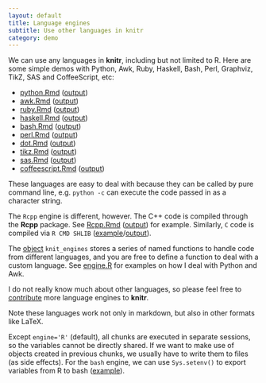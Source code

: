 ```yaml
---
layout: default
title: Language engines
subtitle: Use other languages in knitr
category: demo
---
```


We can use any languages in **knitr**, including but not limited to R. Here are some simple demos with Python, Awk, Ruby, Haskell, Bash, Perl, Graphviz, TikZ, SAS and CoffeeScript, etc:

- [python.Rmd](https://github.com/yihui/knitr-examples/blob/master/023-engine-python.Rmd) ([output](https://github.com/yihui/knitr-examples/blob/master/023-engine-python.md))
- [awk.Rmd](https://github.com/yihui/knitr-examples/blob/master/024-engine-awk.Rmd) ([output](https://github.com/yihui/knitr-examples/blob/master/024-engine-awk.md))
- [ruby.Rmd](https://github.com/yihui/knitr-examples/blob/master/025-engine-ruby.Rmd) ([output](https://github.com/yihui/knitr-examples/blob/master/025-engine-ruby.md))
- [haskell.Rmd](https://github.com/yihui/knitr-examples/blob/master/026-engine-haskell.Rmd) ([output](https://github.com/yihui/knitr-examples/blob/master/026-engine-haskell.md))
- [bash.Rmd](https://github.com/yihui/knitr-examples/blob/master/027-engine-bash.Rmd) ([output](https://github.com/yihui/knitr-examples/blob/master/027-engine-bash.md))
- [perl.Rmd](https://github.com/yihui/knitr-examples/blob/master/028-engine-perl.Rmd) ([output](https://github.com/yihui/knitr-examples/blob/master/028-engine-perl.md))
- [dot.Rmd](https://github.com/yihui/knitr-examples/blob/master/057-engine-dot.Rmd) ([output](https://github.com/yihui/knitr-examples/blob/master/057-engine-dot.md))
- [tikz.Rmd](https://github.com/yihui/knitr-examples/blob/master/058-engine-tikz.Rmd) ([output](https://github.com/yihui/knitr-examples/blob/master/058-engine-tikz.md))
- [sas.Rmd](https://github.com/yihui/knitr-examples/blob/master/060-engine-sas.Rmd) ([output](https://github.com/yihui/knitr-examples/blob/master/060-engine-sas.md))
- [coffeescript.Rmd](https://github.com/yihui/knitr-examples/blob/master/080-engine-coffeescript.Rmd) ([output](https://github.com/yihui/knitr-examples/blob/master/080-engine-coffeescript.md))

These languages are easy to deal with because they can be called by pure command line, e.g. `python -c` can execute the code passed in as a character string.

The `Rcpp` engine is different, however. The C++ code is compiled through the **Rcpp** package. See [Rcpp.Rmd](https://github.com/yihui/knitr-examples/blob/master/029-engine-Rcpp.Rmd) ([output](https://github.com/yihui/knitr-examples/blob/master/029-engine-Rcpp.md)) for example.
Similarly, `C` code is compiled via `R CMD SHLIB` ([example](https://github.com/yihui/knitr-examples/blob/master/090-engine-c.Rmd)/[output](https://github.com/yihui/knitr-examples/blob/master/090-engine-c.md)).

The [object](/knitr/objects) `knit_engines` stores a series of named functions to handle code from different languages, and you are free to define a function to deal with a custom language. See [engine.R](https://github.com/yihui/knitr/blob/master/R/engine.R) for examples on how I deal with Python and Awk.

I do not really know much about other languages, so please feel free to [contribute](https://github.com/yihui/knitr/fork_select) more language engines to **knitr**.

Note these languages work not only in markdown, but also in other formats like LaTeX.

Except `engine='R'` (default), all chunks are executed in separate sessions, so the variables cannot be directly shared. If we want to make use of objects created in previous chunks, we usually have to write them to files (as side effects). For the `bash` engine, we can use `Sys.setenv()` to export variables from R to bash ([example](https://github.com/yihui/knitr-examples/blob/master/061-bash-variable.md)).
